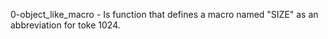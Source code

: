 0-object_like_macro - Is function that defines a macro named "SIZE" as an abbreviation for toke 1024.

